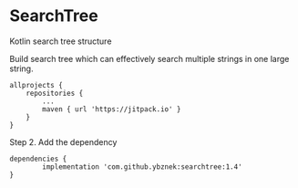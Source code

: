 # SearchTree

Kotlin search tree structure

Build search tree which can effectively search multiple strings in one large string.

	allprojects {
		repositories {
			...
			maven { url 'https://jitpack.io' }
		}
	}

Step 2. Add the dependency

	dependencies {
	        implementation 'com.github.ybznek:searchtree:1.4'
	}

